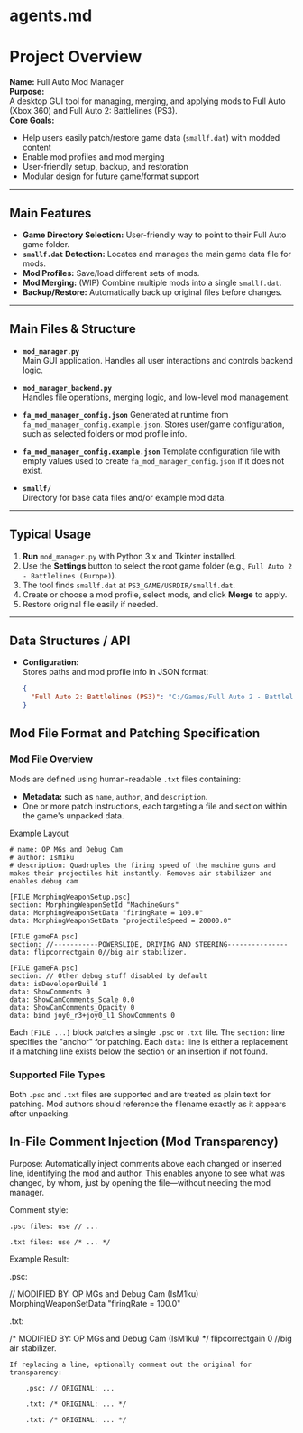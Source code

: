 # agents.md

# Project Overview

**Name:** Full Auto Mod Manager  
**Purpose:**  
A desktop GUI tool for managing, merging, and applying mods to Full Auto (Xbox 360) and Full Auto 2: Battlelines (PS3).  
**Core Goals:**  
- Help users easily patch/restore game data (`smallf.dat`) with modded content
- Enable mod profiles and mod merging
- User-friendly setup, backup, and restoration
- Modular design for future game/format support

---

## Main Features

- **Game Directory Selection:** User-friendly way to point to their Full Auto game folder.
- **`smallf.dat` Detection:** Locates and manages the main game data file for mods.
- **Mod Profiles:** Save/load different sets of mods.
- **Mod Merging:** (WIP) Combine multiple mods into a single `smallf.dat`.
- **Backup/Restore:** Automatically back up original files before changes.

---

## Main Files & Structure

- **`mod_manager.py`**  
  Main GUI application. Handles all user interactions and controls backend logic.

- **`mod_manager_backend.py`**  
  Handles file operations, merging logic, and low-level mod management.

- **`fa_mod_manager_config.json`**
  Generated at runtime from `fa_mod_manager_config.example.json`. Stores user/game configuration, such as selected folders or mod profile info.
- **`fa_mod_manager_config.example.json`**
  Template configuration file with empty values used to create `fa_mod_manager_config.json` if it does not exist.

- **`smallf/`**  
  Directory for base data files and/or example mod data.

---

## Typical Usage

1. **Run** `mod_manager.py` with Python 3.x and Tkinter installed.
2. Use the **Settings** button to select the root game folder (e.g., `Full Auto 2 - Battlelines (Europe)`).
3. The tool finds `smallf.dat` at `PS3_GAME/USRDIR/smallf.dat`.
4. Create or choose a mod profile, select mods, and click **Merge** to apply.
5. Restore original file easily if needed.

---

## Data Structures / API

- **Configuration:**  
  Stores paths and mod profile info in JSON format:
  ```json
  {
    "Full Auto 2: Battlelines (PS3)": "C:/Games/Full Auto 2 - Battlelines (Europe)"
  }
  ```

## Mod File Format and Patching Specification

### Mod File Overview

Mods are defined using human-readable `.txt` files containing:

- **Metadata:** such as `name`, `author`, and `description`.
- One or more patch instructions, each targeting a file and section within the game's unpacked data.

Example Layout

```
# name: OP MGs and Debug Cam
# author: IsM1ku
# description: Quadruples the firing speed of the machine guns and makes their projectiles hit instantly. Removes air stabilizer and enables debug cam

[FILE MorphingWeaponSetup.psc]
section: MorphingWeaponSetId "MachineGuns"
data: MorphingWeaponSetData "firingRate = 100.0"
data: MorphingWeaponSetData "projectileSpeed = 20000.0"

[FILE gameFA.psc]
section: //-----------POWERSLIDE, DRIVING AND STEERING---------------
data: flipcorrectgain 0//big air stabilizer.

[FILE gameFA.psc]
section: // Other debug stuff disabled by default
data: isDeveloperBuild 1
data: ShowComments 0
data: ShowCamComments_Scale 0.0
data: ShowCamComments_Opacity 0
data: bind joy0_r3+joy0_l1 ShowComments 0
```

Each `[FILE ...]` block patches a single `.psc` or `.txt` file.
The `section:` line specifies the "anchor" for patching.
Each `data:` line is either a replacement if a matching line exists below the section or an insertion if not found.

### Supported File Types

Both `.psc` and `.txt` files are supported and are treated as plain text for patching. Mod authors should reference the filename exactly as it appears after unpacking.

## In-File Comment Injection (Mod Transparency)

Purpose:
Automatically inject comments above each changed or inserted line, identifying the mod and author.
This enables anyone to see what was changed, by whom, just by opening the file—without needing the mod manager.

Comment style:

    .psc files: use // ...

    .txt files: use /* ... */

Example Result:

.psc:

// MODIFIED BY: OP MGs and Debug Cam (IsM1ku)
MorphingWeaponSetData "firingRate = 100.0"

.txt:

/* MODIFIED BY: OP MGs and Debug Cam (IsM1ku) */
flipcorrectgain 0	//big air stabilizer.

    If replacing a line, optionally comment out the original for transparency:

        .psc: // ORIGINAL: ...

        .txt: /* ORIGINAL: ... */

        .txt: /* ORIGINAL: ... */
